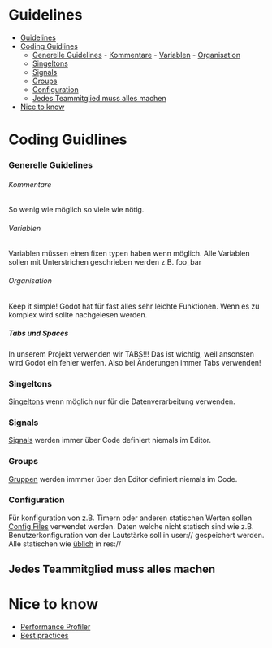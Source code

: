 # Guidelines
- [Guidelines](#guidelines)
- [Coding Guidlines](#coding-guidlines)
    - [Generelle Guidelines](#generelle-guidelines)
          - [Kommentare](#kommentare)
          - [Variablen](#variablen)
          - [Organisation](#organisation)
    - [Singeltons](#singeltons)
    - [Signals](#signals)
    - [Groups](#groups)
    - [Configuration](#configuration)
  - [Jedes Teammitglied muss alles machen](#jedes-teammitglied-muss-alles-machen)
- [Nice to know](#nice-to-know)


# Coding Guidlines
### Generelle Guidelines
###### Kommentare
So wenig wie möglich so viele wie nötig.

###### Variablen
Variablen müssen einen fixen typen haben wenn möglich.
Alle Variablen sollen mit Unterstrichen geschrieben werden z.B. foo_bar

###### Organisation
Keep it simple! Godot hat für fast alles sehr leichte Funktionen. Wenn es zu komplex wird sollte nachgelesen werden.

##### Tabs und Spaces
In unserem Projekt verwenden wir TABS!!! Das ist wichtig, weil ansonsten wird Godot ein fehler werfen. Also bei Änderungen immer Tabs verwenden!

### Singeltons
[Singeltons](https://docs.godotengine.org/en/stable/tutorials/scripting/singletons_autoload.html) wenn möglich nur für die Datenverarbeitung verwenden.

### Signals
[Signals](https://docs.godotengine.org/en/stable/getting_started/step_by_step/signals.html) werden immer über Code definiert niemals im Editor.

### Groups
[Gruppen](https://docs.godotengine.org/en/stable/tutorials/scripting/groups.html) werden immmer über den Editor definiert niemals im Code.

### Configuration
Für konfiguration von z.B. Timern oder anderen statischen Werten sollen [Config Files](https://docs.godotengine.org/en/stable/classes/class_configfile.html) verwendet werden. Daten welche nicht statisch sind wie z.B. Benutzerkonfiguration von der Lautstärke soll in user:// gespeichert werden. Alle statischen wie [üblich](https://docs.godotengine.org/en/stable/tutorials/scripting/filesystem.html) in res://

## Jedes Teammitglied muss alles machen

# Nice to know
- [Performance Profiler](https://docs.godotengine.org/en/stable/tutorials/scripting/debug/the_profiler.html)
- [Best practices](https://docs.godotengine.org/en/stable/tutorials/best_practices/index.html)

